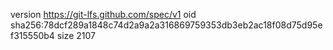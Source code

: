 version https://git-lfs.github.com/spec/v1
oid sha256:78dcf289a1848c74d2a9a2a316869759353db3eb2ac18f08d75d95ef315550b4
size 2107
